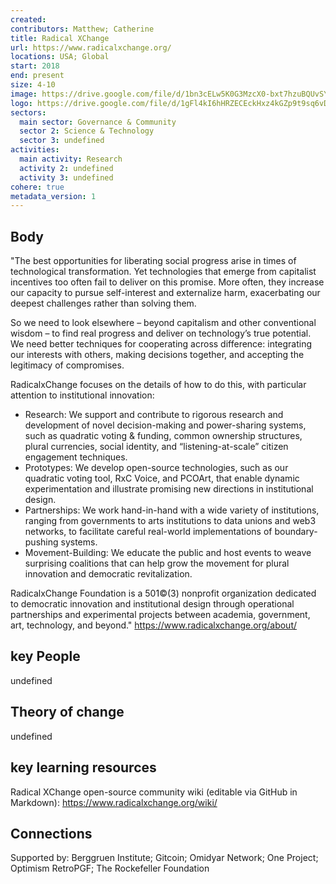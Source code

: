```yaml
---
created:
contributors: Matthew; Catherine
title: Radical XChange
url: https://www.radicalxchange.org/ 
locations: USA; Global
start: 2018
end: present
size: 4-10
image: https://drive.google.com/file/d/1bn3cELw5K0G3MzcX0-bxt7hzuBQUvSYi/view?usp=drive_link
logo: https://drive.google.com/file/d/1gFl4kI6hHRZECEckHxz4kGZp9t9sq6vD/view?usp=drive_link
sectors:
  main sector: Governance & Community
  sector 2: Science & Technology
  sector 3: undefined
activities: 
  main activity: Research
  activity 2: undefined
  activity 3: undefined
cohere: true
metadata_version: 1
---
```



## Body

"The best opportunities for liberating social progress arise in times of technological transformation. Yet technologies that emerge from capitalist incentives too often fail to deliver on this promise. More often, they increase our capacity to pursue self-interest and externalize harm, exacerbating our deepest challenges rather than solving them.

So we need to look elsewhere – beyond capitalism and other conventional wisdom – to find real progress and deliver on technology’s true potential. We need better techniques for cooperating across difference: integrating our interests with others, making decisions together, and accepting the legitimacy of compromises.

RadicalxChange focuses on the details of how to do this, with particular attention to institutional innovation:

- Research: We support and contribute to rigorous research and development of novel decision-making and power-sharing systems, such as quadratic voting & funding, common ownership structures, plural currencies, social identity, and “listening-at-scale” citizen engagement techniques.
- Prototypes: We develop open-source technologies, such as our quadratic voting tool, RxC Voice, and PCOArt, that enable dynamic experimentation and illustrate promising new directions in institutional design.
- Partnerships: We work hand-in-hand with a wide variety of institutions, ranging from governments to arts institutions to data unions and web3 networks, to facilitate careful real-world implementations of boundary-pushing systems.
- Movement-Building: We educate the public and host events to weave surprising coalitions that can help grow the movement for plural innovation and democratic revitalization.

RadicalxChange Foundation is a 501©(3) nonprofit organization dedicated to democratic innovation and institutional design through operational partnerships and experimental projects between academia, government, art, technology, and beyond."
https://www.radicalxchange.org/about/ 

## key People

undefined

## Theory of change

undefined

## key learning resources

Radical XChange open-source community wiki (editable via GitHub in Markdown): https://www.radicalxchange.org/wiki/ 

## Connections

Supported by: Berggruen Institute; Gitcoin; Omidyar Network; One Project; Optimism RetroPGF; The Rockefeller Foundation

